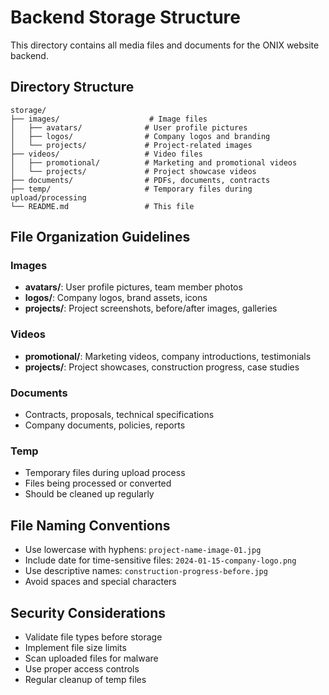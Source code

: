 # Backend Storage Structure

This directory contains all media files and documents for the ONIX website backend.

## Directory Structure

```
storage/
├── images/                    # Image files
│   ├── avatars/              # User profile pictures
│   ├── logos/                # Company logos and branding
│   └── projects/             # Project-related images
├── videos/                   # Video files
│   ├── promotional/          # Marketing and promotional videos
│   └── projects/             # Project showcase videos
├── documents/                # PDFs, documents, contracts
├── temp/                     # Temporary files during upload/processing
└── README.md                 # This file
```

## File Organization Guidelines

### Images
- **avatars/**: User profile pictures, team member photos
- **logos/**: Company logos, brand assets, icons
- **projects/**: Project screenshots, before/after images, galleries

### Videos
- **promotional/**: Marketing videos, company introductions, testimonials
- **projects/**: Project showcases, construction progress, case studies

### Documents
- Contracts, proposals, technical specifications
- Company documents, policies, reports

### Temp
- Temporary files during upload process
- Files being processed or converted
- Should be cleaned up regularly

## File Naming Conventions

- Use lowercase with hyphens: `project-name-image-01.jpg`
- Include date for time-sensitive files: `2024-01-15-company-logo.png`
- Use descriptive names: `construction-progress-before.jpg`
- Avoid spaces and special characters

## Security Considerations

- Validate file types before storage
- Implement file size limits
- Scan uploaded files for malware
- Use proper access controls
- Regular cleanup of temp files


